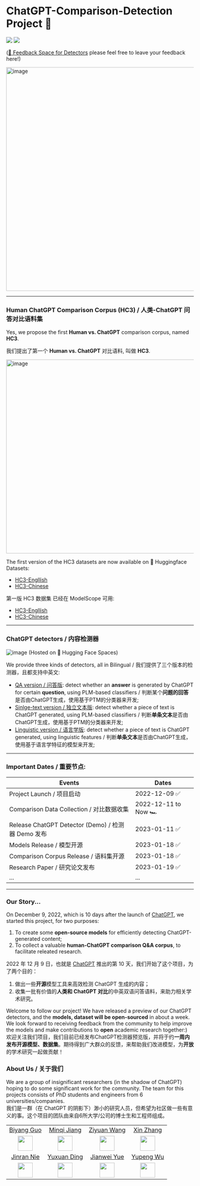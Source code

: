 # ChatGPT-Comparison-Detection Project 🔬

![](https://img.shields.io/badge/Languages-%20English%2C%20Chinese-brightgreen) 
![](https://img.shields.io/badge/ChatGPT-Corpus%2C%20Detector-blue)

([📢 Feedback Space for Detectors](https://github.com/Hello-SimpleAI/chatgpt-comparison-detection/discussions/2) please feel free to leave your feedback here!)


<img width="600" alt="image" src="https://user-images.githubusercontent.com/37113676/212355768-5ef7a26a-7cc5-4c38-91dc-2ee249ec49d5.png">

---
### Human ChatGPT Comparison Corpus (HC3) / 人类-ChatGPT 问答对比语料集
Yes, we propose the first **Human vs. ChatGPT** comparison corpus, named **HC3**.

我们提出了第一个 **Human vs. ChatGPT** 对比语料, 叫做 **HC3**.

<img width="520" alt="image" src="https://user-images.githubusercontent.com/37113676/213218672-e92b7036-a602-48c8-b70d-50ee1673bac8.png">

The first version of the HC3 datasets are now available on 🤗 Huggingface Datasets:
- [HC3-Engllish](https://huggingface.co/datasets/Hello-SimpleAI/HC3)
- [HC3-Chinese](https://huggingface.co/datasets/Hello-SimpleAI/HC3-Chinese)


第一版 HC3 数据集 已经在 ModelScope 可用:
- [HC3-Engllish](https://www.modelscope.cn/datasets/simpleai/HC3)
- [HC3-Chinese](https://www.modelscope.cn/datasets/simpleai/HC3-Chinese)

---

### ChatGPT detectors / 内容检测器
![image](https://user-images.githubusercontent.com/37113676/211677236-d7c028f5-b9a5-4d88-baee-8b86dc942ff7.png)
(Hosted on 🤗 Hugging Face Spaces)

We provide three kinds of detectors, all in Bilingual / 我们提供了三个版本的检测器，且都支持中英文:
- [QA version / 问答版](https://huggingface.co/spaces/Hello-SimpleAI/chatgpt-detector-qa): detect whether an **answer** is generated by ChatGPT for certain **question**, using PLM-based classifiers / 判断某个**问题的回答**是否由ChatGPT生成，使用基于PTM的分类器来开发;
- [Sinlge-text version / 独立文本版](https://huggingface.co/spaces/Hello-SimpleAI/chatgpt-detector-single): detect whether a piece of text is ChatGPT generated, using PLM-based classifiers / 判断**单条文本**是否由ChatGPT生成，使用基于PTM的分类器来开发;
- [Linguistic version / 语言学版](https://huggingface.co/spaces/Hello-SimpleAI/chatgpt-detector-ling): detect whether a piece of text is ChatGPT generated, using linguistic features / 判断**单条文本**是否由ChatGPT生成，使用基于语言学特征的模型来开发;
                
---

### Important Dates / 重要节点:

| Events                | Dates      |
|-----------------------|------------|
| Project Launch / 项目启动        | 2022-12-09 ✅ |
| Comparison Data Collection / 对比数据收集        | 2022-12-11 to Now 🏎️|
| Release ChatGPT Detector (Demo) / 检测器 Demo 发布 | 2023-01-11 ✅|
| Models Release / 模型开源 | 2023-01-18 ✅|
| Comparison Corpus Release / 语料集开源 | 2023-01-18 ✅|
| Research Paper / 研究论文发布 | 2023-01-19 ✅|
|...|...|





---
### Our Story...

On December 9, 2022, which is 10 days after the launch of [ChatGPT](https://openai.com/blog/chatgpt/), we started this project, for two purposes: 
1. To create some **open-source models** for efficiently detecting ChatGPT-generated content; 
2. To collect a valuable **human-ChatGPT comparison Q&A corpus**, to facilitate releated research.

2022 年 12 月 9 日，也就是 [ChatGPT](https://openai.com/blog/chatgpt/) 推出的第 10 天，我们开始了这个项目，为了两个目的：
1. 做出一些**开源**模型工具来高效检测 ChatGPT 生成的内容；
2. 收集一批有价值的**人类和 ChatGPT 对比**的中英双语问答语料，来助力相关学术研究。

Welcome to follow our project! We have released a preview of our ChatGPT detectors, and the **models, dataset will be open-sourced** in about a week. We look forward to receiving feedback from the community to help improve the models and make contributions to **open** academic research together:)<br>
欢迎关注我们项目，我们目前已经发布ChatGPT检测器预览版，并将于约**一周内发布开源模型、数据集**。期待得到广大群众的反馈，来帮助我们改进模型，为**开放**的学术研究一起做贡献！

### About Us / 关于我们

We are a group of insignificant researchers (in the shadow of ChatGPT) hoping to do some significant work for the community. The team for this projects consists of PhD students and engineers from 6 universities/companies.<br>
我们是一群（在 ChatGPT 的阴影下）渺小的研究人员，但希望为社区做一些有意义的事。这个项目的团队由来自6所大学/公司的博士生和工程师组成。

|   |   |   |   |
|:-:|:-:|:-:|:-:|
| [Biyang Guo](https://github.com/beyondguo) | [Minqi Jiang](https://github.com/Minqi824) | [Ziyuan Wang](https://github.com/SUFEHeisenberg) | [Xin Zhang](https://github.com/izhx) |
|<img src="https://avatars.githubusercontent.com/u/37113676?s=64&v=4" alt="" width="40"/>|<img src="https://avatars.githubusercontent.com/u/39890732?s=64&v=4" alt="" width="40"/>|<img src="https://avatars.githubusercontent.com/u/44188955?s=64&v=4" alt="" width="40"/>|<img src="https://avatars.githubusercontent.com/u/26690193?s=64&v=4" alt="" width="40"/>|
| [Jinran Nie](https://github.com/NJRBarry) | [Yuxuan Ding](https://github.com/yxding95) | [Jianwei Yue](https://github.com/TurquoiseA) | [Yupeng Wu](https://github.com/realRoc) |
|<img src="https://avatars.githubusercontent.com/u/27188419?s=64&v=4" alt="" width="40"/>|<img src="https://avatars.githubusercontent.com/u/16249556?s=70&v=4" alt="" width="40"/>|  <img src="https://avatars.githubusercontent.com/u/23006855?s=64&v=4" alt="" width="40"/> | <img src="https://avatars.githubusercontent.com/u/44936809?s=64&v=4" alt="" width="40"/>  |









